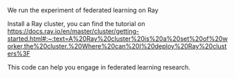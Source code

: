 We run the experiment of federated learning on Ray

Install a Ray cluster, you can find the tutorial on https://docs.ray.io/en/master/cluster/getting-started.html#:~:text=A%20Ray%20cluster%20is%20a%20set%20of%20worker,the%20cluster.%20Where%20can%20I%20deploy%20Ray%20clusters%3F

This code can help you engage in federated learning research.
